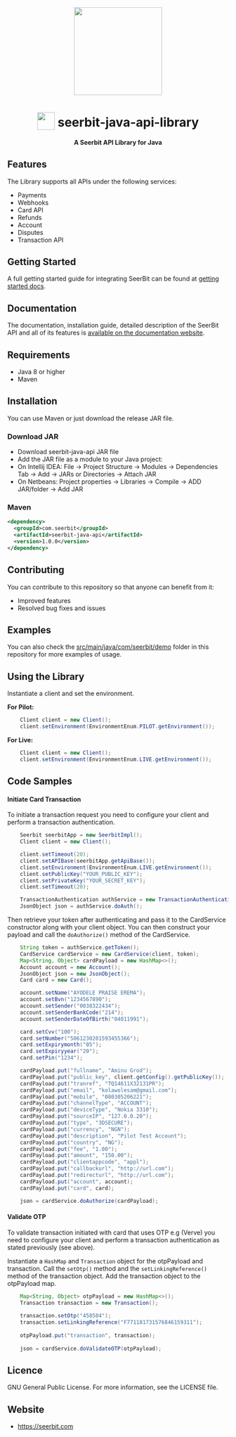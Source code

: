 
<div align="center">
 <img width="200" valign="top" src="https://res.cloudinary.com/dy2dagugp/image/upload/v1571249658/seerbit-logo_mdinom.png">
</div>


<h1 align="center">
  <img width="40" valign="bottom" src="file:///Users/centricgateway/Downloads/java.png">
  seerbit-java-api-library
</h1>

<h4 align="center">
  A Seerbit API Library for Java
</h4>

## Features

The Library supports all APIs under the following services:
* Payments
* Webhooks
* Card API
* Refunds
* Account
* Disputes
* Transaction API

## Getting Started

A full getting started guide for integrating SeerBit can be found at [getting started docs](https://doc.seerbit.com).

## Documentation

The documentation, installation guide, detailed description of the SeerBit API and all of its features is [available on the documentation website](https://doc.seerbit.com/api/library).


## Requirements

* Java 8 or higher
* Maven


## Installation

You can use Maven or just download the release JAR file.

### Download JAR

* Download seerbit-java-api JAR file
* Add the JAR file as a module to your Java project:
* On Intellij IDEA: File -> Project Structure -> Modules -> Dependencies Tab -> Add -> JARs or Directories -> Attach JAR
* On Netbeans: Project properties -> Libraries -> Compile -> ADD JAR/folder -> Add JAR

### Maven

```xml
<dependency>
  <groupId>com.seerbit</groupId>
  <artifactId>seerbit-java-api</artifactId>
  <version>1.0.0</version>
</dependency>
```

## Contributing

You can contribute to this repository so that anyone can benefit from it:

* Improved features
* Resolved bug fixes and issues

## Examples

You can also check the [src/main/java/com/seerbit/demo](https://github.com/hackdaemon2/seerbit-java-api-library/tree/master/src/main/java/com/seerbit/demo) folder in this repository for more examples of usage.

## Using the Library

Instantiate a client and set the environment.

<strong>For Pilot:</strong>

```java
    Client client = new Client();
    client.setEnvironment(EnvironmentEnum.PILOT.getEnvironment());
```

<strong>For Live:</strong>

```java
    Client client = new Client();
    client.setEnvironment(EnvironmentEnum.LIVE.getEnvironment());
```

## Code Samples 

<strong><h4>Initiate Card Transaction</h4></strong>
To initiate a transaction request you need to configure your client and perform a 
transaction authentication. 

```java
    Seerbit seerbitApp = new SeerbitImpl();
    Client client = new Client();

    client.setTimeout(20);
    client.setAPIBase(seerbitApp.getApiBase());
    client.setEnvironment(EnvironmentEnum.LIVE.getEnvironment());
    client.setPublicKey("YOUR_PUBLIC_KEY");
    client.setPrivateKey("YOUR_SECRET_KEY");
    client.setTimeout(20);

    TransactionAuthentication authService = new TransactionAuthentication(client);
    JsonObject json = authService.doAuth();
```

Then retrieve your token after authenticating and pass it to the CardService constructor along with your client object. You can then construct your payload and call the <code>doAuthorize()</code> method of the CardService.
```java
    String token = authService.getToken();
    CardService cardService = new CardService(client, token);   
    Map<String, Object> cardPayload = new HashMap<>();
    Account account = new Account();
    JsonObject json = new JsonObject();
    Card card = new Card();

    account.setName("AYODELE PRAISE EREMA");
    account.setBvn("1234567890");
    account.setSender("0038322434");
    account.setSenderBankCode("214");
    account.setSenderDateOfBirth("04011991");

    card.setCvv("100");
    card.setNumber("5061230201593455366");
    card.setExpirymonth("05");
    card.setExpiryyear("20");
    card.setPin("1234");

    cardPayload.put("fullname", "Aminu Grod");
    cardPayload.put("public_key", client.getConfig().getPublicKey());
    cardPayload.put("tranref", "TQ14611X32131PR");
    cardPayload.put("email", "kolawolesam@gmail.com");
    cardPayload.put("mobile", "080305206221");
    cardPayload.put("channelType", "ACCOUNT");
    cardPayload.put("deviceType", "Nokia 3310");
    cardPayload.put("sourceIP", "127.0.0.20");
    cardPayload.put("type", "3DSECURE");
    cardPayload.put("currency", "NGN");
    cardPayload.put("description", "Pilot Test Account");
    cardPayload.put("country", "NG");
    cardPayload.put("fee", "1.00");
    cardPayload.put("amount", "150.00");
    cardPayload.put("clientappcode", "appl");
    cardPayload.put("callbackurl", "http://url.com");
    cardPayload.put("redirecturl", "http://url.com");
    cardPayload.put("account", account);
    cardPayload.put("card", card);

    json = cardService.doAuthorize(cardPayload);
``` 
<strong><h4>Validate OTP</h4></strong>
To validate transaction initiated with card that uses OTP e.g (Verve) you need to configure your client and 
perform a transaction authentication as stated previously (see above). 

Instantiate a <code>HashMap</code> and <code>Transaction</code> object for the otpPayload and transaction. Call 
the <code>setOtp()</code> method and the <code>setLinkingReference()</code> method of the transaction object. 
Add the transaction object to the otpPayload map.

```java
    Map<String, Object> otpPayload = new HashMap<>();
    Transaction transaction = new Transaction();
    
    transaction.setOtp("458504");
    transaction.setLinkingReference("F771181731576846159311");
    
    otpPayload.put("transaction", transaction);
    
    json = cardService.doValidateOTP(otpPayload);
```

## Licence
GNU General Public License. For more information, see the LICENSE file.

## Website
* https://seerbit.com
